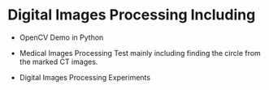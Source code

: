 # Digital Images Processing Including

* OpenCV Demo in Python

* Medical Images Processing Test mainly including finding the circle from the marked CT images.

* Digital Images Processing Experiments


